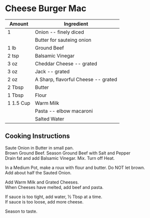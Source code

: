 # Cheese Burger Mac  
  
|Amount|Ingredient|  
|----|----|  
1 | Onion -- finely diced  
|| Butter for sauteing onion  
1 lb | Ground Beef  
2 tsp | Balsamic Vinegar  
3 oz | Cheddar Cheese -- grated  
3 oz | Jack -- grated  
2 oz | A Sharp, flavorful Cheese -- grated  
2 Tbsp | Butter  
1 Tbsp | Flour  
1 1.5 Cup | Warm Milk  
|| Pasta -- elbow macaroni  
|| Salted Water  
  
## Cooking Instructions  
Saute Onion in Butter in small pan.  
Brown Ground Beef. Season Ground Beef with Salt and Pepper  
Drain fat and add Balsamic Vinegar. Mix. Turn off Heat.  
  
In a Medium Pot, make a roux with flour and butter. Do NOT let brown.  
Add about half the Sauted Onion.  
  
Add Warm Milk and Grated Cheeses.  
When Cheeses have melted, add beef and pasta.  
  
If sauce is too tight, add water, ½ Tbsp at a time.  
If sauce is too loose, add more cheese.  
  
Season to taste.  
  